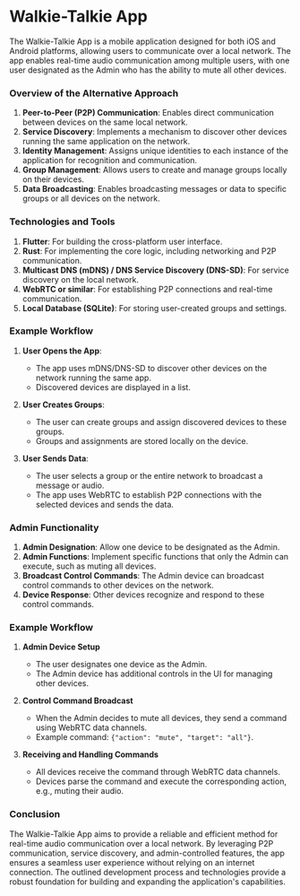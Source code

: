 # Walkie-Talkie App 
The Walkie-Talkie App is a mobile application designed for both iOS and Android platforms, allowing users to communicate over a local network. The app enables real-time audio communication among multiple users, with one user designated as the Admin who has the ability to mute all other devices. 

### Overview of the Alternative Approach

1. **Peer-to-Peer (P2P) Communication**: Enables direct communication between devices on the same local network.
2. **Service Discovery**: Implements a mechanism to discover other devices running the same application on the network.
3. **Identity Management**: Assigns unique identities to each instance of the application for recognition and communication.
4. **Group Management**: Allows users to create and manage groups locally on their devices.
5. **Data Broadcasting**: Enables broadcasting messages or data to specific groups or all devices on the network.

### Technologies and Tools

1. **Flutter**: For building the cross-platform user interface.
2. **Rust**: For implementing the core logic, including networking and P2P communication.
3. **Multicast DNS (mDNS) / DNS Service Discovery (DNS-SD)**: For service discovery on the local network.
4. **WebRTC or similar**: For establishing P2P connections and real-time communication.
5. **Local Database (SQLite)**: For storing user-created groups and settings.

### Example Workflow

1. **User Opens the App**:
   - The app uses mDNS/DNS-SD to discover other devices on the network running the same app.
   - Discovered devices are displayed in a list.

2. **User Creates Groups**:
   - The user can create groups and assign discovered devices to these groups.
   - Groups and assignments are stored locally on the device.

3. **User Sends Data**:
   - The user selects a group or the entire network to broadcast a message or audio.
   - The app uses WebRTC to establish P2P connections with the selected devices and sends the data.

### Admin Functionality

1. **Admin Designation**: Allow one device to be designated as the Admin.
2. **Admin Functions**: Implement specific functions that only the Admin can execute, such as muting all devices.
3. **Broadcast Control Commands**: The Admin device can broadcast control commands to other devices on the network.
4. **Device Response**: Other devices recognize and respond to these control commands.

### Example Workflow

1. **Admin Device Setup**
   - The user designates one device as the Admin.
   - The Admin device has additional controls in the UI for managing other devices.

2. **Control Command Broadcast**
   - When the Admin decides to mute all devices, they send a command using WebRTC data channels.
   - Example command: `{"action": "mute", "target": "all"}`.

3. **Receiving and Handling Commands**
   - All devices receive the command through WebRTC data channels.
   - Devices parse the command and execute the corresponding action, e.g., muting their audio.

### Conclusion

The Walkie-Talkie App aims to provide a reliable and efficient method for real-time audio communication over a local network. By leveraging P2P communication, service discovery, and admin-controlled features, the app ensures a seamless user experience without relying on an internet connection. The outlined development process and technologies provide a robust foundation for building and expanding the application's capabilities.
